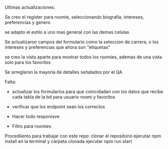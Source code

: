 Ultimas actualizaciones:

Se creo el register para roomie, seleccionando biografia, intereses, preferencias y genero 

se adapto el estilo a uno mas general con las demas celulas

Se actualizaron campos del formulario como la seleccion de carrera, o los intereses y preferencias que ahora son "etiquetas"

se creo la vista aparte para mostrar todos los roomies, ademas de una vista solo para los favoritos

Se arreglaron la mayoria de detalles señalados por el QA

Falta:

- actualizar los formularios para que coincidadan con los datos que recibe cada tabla de la bd para usuario roomi y favoritos

- verificar que los endpoint sean los correctos

- Hacer todo responisve

- Filtro para roomies



Procediiento para trabajar con este repo:
clonar el repositorio
ejecutar npm install en la terminal y carpeta clonada
ejecutar npm run start
